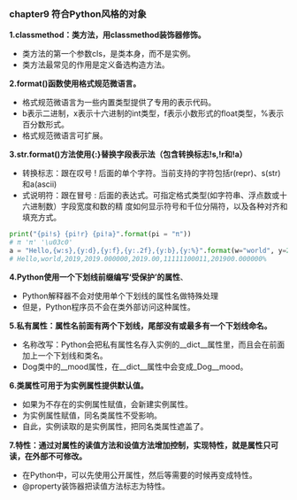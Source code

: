 ### chapter9 符合Python风格的对象

**1.classmethod：类方法，用classmethod装饰器修饰。**
* 类方法的第一个参数cls，是类本身，而不是实例。
* 类方法最常见的作用是定义备选构造方法。

**2.format()函数使用格式规范微语言。**
* 格式规范微语言为一些内置类型提供了专用的表示代码。
* b表示二进制，x表示十六进制的int类型，f表示小数形式的float类型，%表示百分数形式。
* 格式规范微语言可扩展。

**3.str.format()方法使用{:}替换字段表示法（包含转换标志!s,!r和!a）**
* 转换标志：跟在叹号 ! 后面的单个字符。当前支持的字符包括r(repr)、s(str)和a(ascii)
* 式说明符：跟在冒号 : 后面的表达式。可指定格式类型(如字符串、浮点数或十六进制数）字段宽度和数的精
度如何显示符号和千位分隔符，以及各种对齐和填充方式。
```python
print("{pi!s} {pi!r} {pi!a}".format(pi = "π"))
# π 'π' '\u03c0'
a = "Hello,{w:s},{y:d},{y:f},{y:.2f},{y:b},{y:%}".format(w="world", y=2019)
# Hello,world,2019,2019.000000,2019.00,11111100011,201900.000000%
```

**4.Python使用一个下划线前缀编写‘受保护’的属性**、
* Python解释器不会对使用单个下划线的属性名做特殊处理
* 但是，Python程序员不会在类外部访问这种属性。

**5.私有属性：属性名前面有两个下划线，尾部没有或最多有一个下划线命名。**
* 名称改写：Python会把私有属性名存入实例的__dict__属性里，而且会在前面加上一个下划线和类名。
* Dog类中的__mood属性，在__dict__属性中会变成_Dog__mood。

**6.类属性可用于为实例属性提供默认值。**
* 如果为不存在的实例属性赋值，会新建实例属性。
* 为实例属性赋值，同名类属性不受影响。
* 自此，实例读取的是实例属性，把同名类属性遮盖了。

**7.特性：通过对属性的读值方法和设值方法增加控制，实现特性，就是属性只可读，在外部不可修改。**
* 在Python中，可以先使用公开属性，然后等需要的时候再变成特性。
* @property装饰器把读值方法标志为特性。

